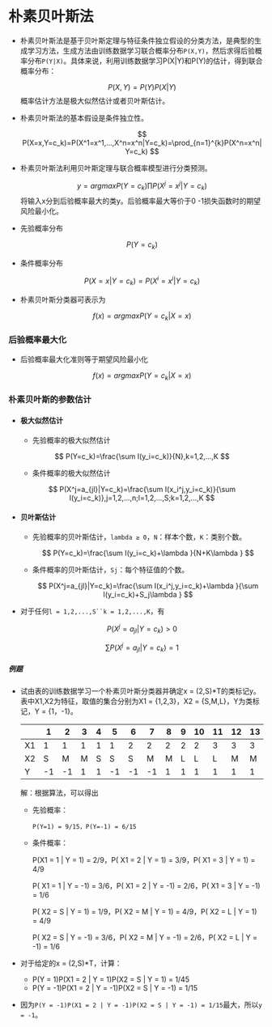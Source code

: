 # 朴素贝叶斯法

* 朴素贝叶斯法是基于贝叶斯定理与特征条件独立假设的分类方法，是典型的生成学习方法，生成方法由训练数据学习联合概率分布`P(X,Y)`，然后求得后验概率分布`P(Y|X)`。具体来说，利用训练数据学习P(X|Y)和P(Y)的估计，得到联合概率分布：

  $$
  P(X,Y)=P(Y)P(X|Y)
  $$
  概率估计方法是极大似然估计或者贝叶斯估计。

* 朴素贝叶斯法的基本假设是条件独立性。

  $$
  P(X=x,Y=c_k)=P(X^1=x^1,...,X^n=x^n|Y=c_k)=\prod_{n=1}^{k}P(X^n=x^n|Y=c_k)
  $$

* 朴素贝叶斯法利用贝叶斯定理与联合概率模型进行分类预测。

  $$
  y=argmaxP(Y=c_k)\prod P(X^j=x^j|Y=c_k)
  $$
  将输入x分到后验概率最大的类y。后验概率最大等价于0 -1损失函数时的期望风险最小化。

* 先验概率分布

  $$
  P(Y=c_k)
  $$

* 条件概率分布

  $$
  P(X=x|Y=c_k)=P(X^i=x^i|Y=c_k)
  $$

* 朴素贝叶斯分类器可表示为

  $$
  f(x)=argmaxP(Y=c_k|X=x)
  $$


### 后验概率最大化

* 后验概率最大化准则等于期望风险最小化

  $$
  f(x)=argmaxP(Y=c_k|X=x)
  $$


### 朴素贝叶斯的参数估计

* #### 极大似然估计

  * 先验概率的极大似然估计

  $$
  P(Y=c_k)=\frac{\sum I(y_i=c_k)}{N},k=1,2,...,K
  $$

  * 条件概率的极大似然估计

  $$
  P(X^j=a_{jl}|Y=c_k)=\frac{\sum I(x_i^j,y_i=c_k)}{\sum I(y_i=c_k)},j=1,2,...,n;l=1,2,...,S;k=1,2,...,K
  $$

* #### 贝叶斯估计

  * 先验概率的贝叶斯估计，`lambda ≥ 0`，`N`：样本个数，`K`：类别个数。

    $$
    P(Y=c_k)=\frac{\sum I(y_i=c_k)+\lambda }{N+K\lambda }
    $$

  * 条件概率的贝叶斯估计，`Sj`：每个特征值的个数。

    $$
    P(X^j=a_{jl}|Y=c_k)=\frac{\sum I(x_i^j,y_i=c_k)+\lambda }{\sum I(y_i=c_k)+S_j\lambda }
    $$

* 对于任何`l = 1,2,...,S``k = 1,2,...,K`，有

  $$
  P(X^j=a_{jl}|Y=c_k)>0
  $$

  $$
  \sum P(X^j=a_{jl}|Y=c_k)=1
  $$


##### 例题

* 试由表的训练数据学习一个朴素贝叶斯分类器并确定x = (2,S)*T的类标记y。表中X1,X2为特征，取值的集合分别为X1 = {1,2,3}，X2 = {S,M,L}，Y为类标记，Y = {1，-1}。

  |      | 1    | 2    | 3    | 4    | 5    | 6    | 7    | 8    | 9    | 10   | 11   | 12   | 13   | 14   | 15   |
  | ---- | ---- | ---- | ---- | ---- | ---- | ---- | ---- | ---- | ---- | ---- | ---- | ---- | ---- | ---- | ---- |
  | X1   | 1    | 1    | 1    | 1    | 1    | 2    | 2    | 2    | 2    | 2    | 3    | 3    | 3    | 3    | 3    |
  | X2   | S    | M    | M    | S    | S    | S    | M    | M    | L    | L    | L    | M    | M    | L    | L    |
  | Y    | -1   | -1   | 1    | 1    | -1   | -1   | -1   | 1    | 1    | 1    | 1    | 1    | 1    | 1    | -1   |

  解：根据算法，可以得出

  * 先验概率：

  		P(Y=1) = 9/15，P(Y=-1) = 6/15

  * 条件概率：

    P(X1 = 1 | Y = 1) = 2/9，P( X1 = 2 | Y = 1) = 3/9，P( X1 = 3 | Y = 1) = 4/9

    P( X1 = 1 | Y = -1) = 3/6，P( X1 = 2 | Y = -1) = 2/6，P( X1 = 3 | Y = -1) = 1/6

    P( X2 = S | Y = 1) = 1/9，P( X2 = M | Y = 1) = 4/9，P( X2 = L | Y = 1) = 4/9

    P( X2 = S | Y = -1) = 3/6，P( X2 = M | Y = -1) = 2/6，P( X2 = L | Y = -1) = 1/6

* 对于给定的x = (2,S)*T，计算：

  * P(Y = 1)P(X1 = 2 | Y = 1)P(X2 = S | Y = 1) = 1/45
  * P(Y = -1)P(X1 = 2 | Y = -1)P(X2 = S | Y = -1) = 1/15

* 因为`P(Y = -1)P(X1 = 2 | Y = -1)P(X2 = S | Y = -1) = 1/15`最大，所以`y = -1`。
